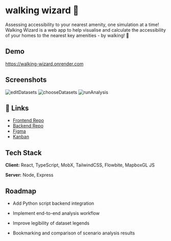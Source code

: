 
# walking wizard 🧙

Assessing accessibility to your nearest amenity, one simulation at a time! Walking Wizard is a web app to help visualise and calculate the accessibility of your homes to the nearest key amenities - by walking! 👣




## Demo

https://walking-wizard.onrender.com

## Screenshots
![editDatasets](https://github.com/chunxtan/walking-wizard/assets/99042026/aaec0529-9cc4-4dc4-975f-3ff968f601f8)
![chooseDatasets](https://github.com/chunxtan/walking-wizard/assets/99042026/7ca38fc7-52ba-4bfb-ba6b-8937c038f98c)
![runAnalysis](https://github.com/chunxtan/walking-wizard/assets/99042026/2de3dfff-2a67-4cd6-8410-553b152d4ba3)



## 🔗 Links
- [Frontend Repo](https://github.com/chunxtan/walking-wizard)
- [Backend Repo](https://github.com/chunxtan/walking-wizard-be)
- [Figma](https://www.figma.com/file/KDvn9g7xv2qYDsC1myAYrp/network-generator?type=design&node-id=0%3A1&mode=design&t=j3BC8APT9OHLpfh5-1)
- [Kanban](https://www.notion.so/060ffd58055c4278bdfdc69395838c6d?v=eb16d25aa14e4fe1add7ae6563ab1fac&pvs=4)

## Tech Stack

**Client:** React, TypeScript, MobX, TailwindCSS, Flowbite, MapboxGL JS

**Server:** Node, Express


## Roadmap

- Add Python script backend integration

- Implement end-to-end analysis workflow

- Improve legibility of dataset legends

- Bookmarking and comparison of scenario analysis results

